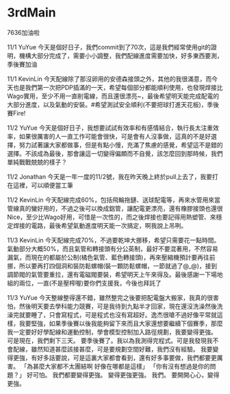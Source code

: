 # 3rdMain
7636加油啦

11/1 YuYue
今天是個好日子，我們commit到了70次，這是我們經常使用git的證明，機構大部分完成了，需要小小調整，我們配線進度需要加快，好多東西要測，季後賽加油

11/1 KevinLin
今天配線除了那沒卵用的安德森接頭之外，其他的我很滿意，而今天也是我們第一次把PDP插滿的一天，希望每個部分都能順利使用，也發現焊接比Wago實用，至少不用一直削電線，而且還很漂亮~，最後希望明天能完成配電的大部分進度，以及氣動的安裝。#希望測試安全順利(不要把球打進天花板)，季後賽Fire!

11/2 YuYue
今天是個好日子，我想要試試有效率和有感情結合，執行長太注重效率，如果很厲害的人一直工作可能會很快，可是會有人沒事做，這真的不是好選擇，努力試著讓大家都做事，但是有點小慢，充滿了焦慮的感覺，希望這不是錯的選擇。不該成為最後，那會讓這一切變得偏頗而不自覺，該怎麼回到那時候，我們單純戰戰兢兢的樣子？

11/2 Jonathan
今天是一年一度的11/2號，我在昨天晚上終於pull上去了，我要打在這裡，可以順便當工筆

11/2 KevinLin
今天配線完成60%，包括飛輪拖鏈、送球配電等，再來水管用來當管線真的蠻好用的，不過之後可以換成鋁管，讓配電更漂亮，還有橡膠接頭也還很Nice，至少比Wago好用，可惜是一次性的，而之後焊接也要記得用熱塑管、來穩定焊接的電路，最後希望氣動進度明天能一次搞定，啊我說上吊咧。

11/3 KevinLin 
今天配線完成70%，不過要乾坤大挪移，希望只需要花一點時間。氣動部分大概50%，而且氣管和轉接頭有分公英制，最好不要混著用，不然容易漏氣，而現在的都屬於公制(橘色氣管、藍色轉接頭)，再來壓縮機預計要再往前挪，所以要再打四個洞和裝防鬆螺帽(裝一顆防鬆螺帽，一節就過了@_@)，接到調節閥的氣管要重拉，還有電磁閥要裝，希望明天上午來得及。最後感謝一下場地組的兩位，一直(不是壓榨喔)要你們支援我，今後也拜託了

11/3 YuYue
今天整線整得還不錯，雖然整完之後要把配電盤大搬家，我真的很害怕，然後明天要去學科能力競賽，可是我待到九點半才回家，現在還沒洗澡然後洗澡完就要睡了，只會寫程式，可是程式也沒有寫超好。逸杰很嗆不過好像平常就這樣，我要堅強，如果季後賽以後我能夠留下來而且大家還想要繼續下個賽季，那麼我一定要好好學配線和運動控制，學會模型控制加入路徑規劃，我要變得更強。
可是現在，我們剩下三天。
要季後賽了。我以為我測得完程式。可是我發現我不會配線，雖然知道甚麼該接甚麼，可是要規劃空間好難，我們沒有經驗。
我要變得更強，有好多話要說，可是這裏大家都會看到，還有好多事要做，我們都要更厲害。
「為甚麼大家都不太團結啊 好像在哪都是這樣」
「你有沒有想過是你的問題？」
好可怕。
我們都要變得更強。
變得更強更強。
我們。
要開開心心，變得更強。
